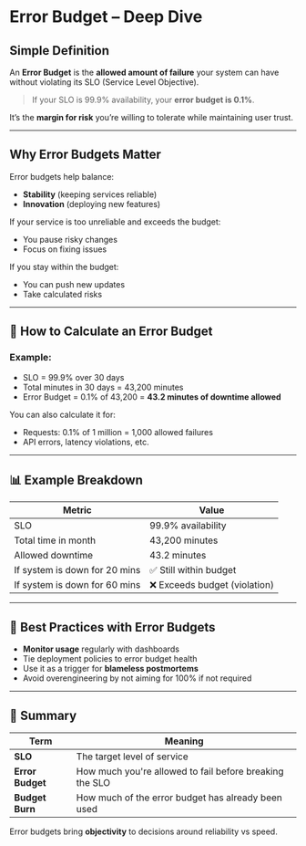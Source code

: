 # Error Budget – Deep Dive

## Simple Definition

An **Error Budget** is the **allowed amount of failure** your system can have without violating its SLO (Service Level Objective).

> If your SLO is 99.9% availability, your **error budget is 0.1%**.

It’s the **margin for risk** you’re willing to tolerate while maintaining user trust.

---

## Why Error Budgets Matter

Error budgets help balance:
- **Stability** (keeping services reliable)
- **Innovation** (deploying new features)

If your service is too unreliable and exceeds the budget:
- You pause risky changes
- Focus on fixing issues

If you stay within the budget:
- You can push new updates
- Take calculated risks

---

## 🔢 How to Calculate an Error Budget

### Example:
- SLO = 99.9% over 30 days
- Total minutes in 30 days = 43,200 minutes
- Error Budget = 0.1% of 43,200 = **43.2 minutes of downtime allowed**

You can also calculate it for:
- Requests: 0.1% of 1 million = 1,000 allowed failures
- API errors, latency violations, etc.

---

## 📊 Example Breakdown

| Metric | Value |
|--------|-------|
| SLO | 99.9% availability |
| Total time in month | 43,200 minutes |
| Allowed downtime | 43.2 minutes |
| If system is down for 20 mins | ✅ Still within budget |
| If system is down for 60 mins | ❌ Exceeds budget (violation) |

---

## 🧠 Best Practices with Error Budgets

- **Monitor usage** regularly with dashboards
- Tie deployment policies to error budget health
- Use it as a trigger for **blameless postmortems**
- Avoid overengineering by not aiming for 100% if not required

---

## 🧭 Summary

| Term | Meaning |
|------|---------|
| **SLO** | The target level of service |
| **Error Budget** | How much you're allowed to fail before breaking the SLO |
| **Budget Burn** | How much of the error budget has already been used |

Error budgets bring **objectivity** to decisions around reliability vs speed.